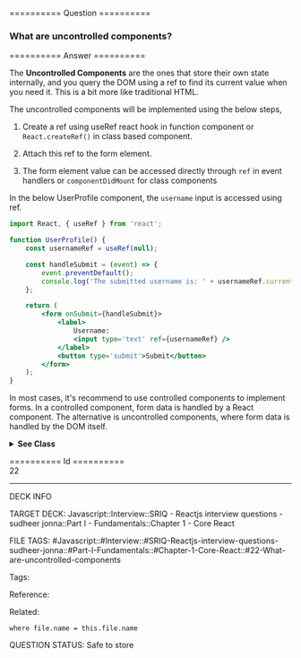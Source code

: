 ========== Question ==========  

### What are uncontrolled components?  

========== Answer ==========  

The **Uncontrolled Components** are the ones that store their own state internally, and you query the DOM using a ref to find its current value when you need it. This is a bit more like traditional HTML.

The uncontrolled components will be implemented using the below steps,

1. Create a ref using useRef react hook in function component or `React.createRef()` in class based component.

2. Attach this ref to the form element.

3. The form element value can be accessed directly through `ref` in event handlers or `componentDidMount` for class components

In the below UserProfile component, the `username` input is accessed using ref.

```jsx
import React, { useRef } from 'react';

function UserProfile() {
    const usernameRef = useRef(null);

    const handleSubmit = (event) => {
        event.preventDefault();
        console.log('The submitted username is: ' + usernameRef.current.value);
    };

    return (
        <form onSubmit={handleSubmit}>
            <label>
                Username:
                <input type='text' ref={usernameRef} />
            </label>
            <button type='submit'>Submit</button>
        </form>
    );
}
```

In most cases, it's recommend to use controlled components to implement forms. In a controlled component, form data is handled by a React component. The alternative is uncontrolled components, where form data is handled by the DOM itself.

<details><summary><b>See Class</b></summary>

<p>

```jsx
class UserProfile extends React.Component {
    constructor(props) {
        super(props);
        this.handleSubmit = this.handleSubmit.bind(this);
        this.input = React.createRef();
    }

    handleSubmit(event) {
        alert('A name was submitted: ' + this.input.current.value);
        event.preventDefault();
    }

    render() {
        return (
            <form onSubmit={this.handleSubmit}>
                <label>
                    {'Name:'}
                    <input type='text' ref={this.input} />
                </label>
                <input type='submit' value='Submit' />
            </form>
        );
    }
}
```

</p>

</details>

========== Id ==========  
22

---

DECK INFO

TARGET DECK: Javascript::Interview::SRIQ - Reactjs interview questions - sudheer jonna::Part I - Fundamentals::Chapter 1 - Core React

FILE TAGS: #Javascript::#Interview::#SRIQ-Reactjs-interview-questions-sudheer-jonna::#Part-I-Fundamentals::#Chapter-1-Core-React::#22-What-are-uncontrolled-components

Tags:

Reference:

Related:

```dataview
where file.name = this.file.name
```

QUESTION STATUS: Safe to store
